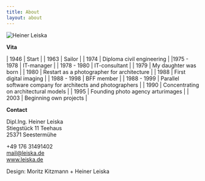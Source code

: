 ```yaml
---
title: About
layout: about
---
```

![Heiner Leiska](https://www.leiska.de/img/uploads/LEISKA_201109b04b.jpg "Heiner Leiska")

**Vita**

| 1946 | Start |
| 1963 | Sailor |
| 1974 | Diploma civil engineering |
|1975 - 1978 | IT-manager |
| 1978 - 1980 | IT-consultant |
| 1979 | My daughter was born |
| 1980 | Restart as a photographer for architecture |
| 1988 | First digital imaging |
| 1988 - 1998 | BFF member |
| 1988 - 1999 | Parallel software company for architects and photographers |
| 1990 | Concentrating on architectural models |
| 1995 | Founding photo agency arturimages |
| 2003 | Beginning own projects |

**Contact**

Dipl.Ing. Heiner Leiska\
Stiegstück 11 Teehaus\
25371 Seestermühe  

+49 176 31491402\
[mail@leiska.de](mailto:mail@leiska.de)\
www.leiska.de  

Design: Moritz Kitzmann + Heiner Leiska